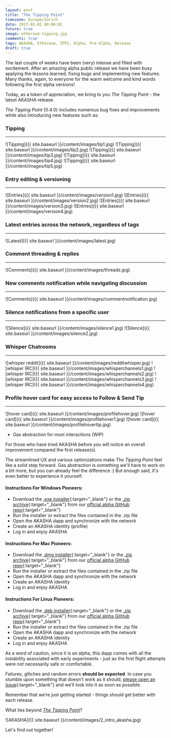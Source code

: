 ```yaml
---
layout: post
title: "The Tipping Point"
timezone: Europe/Zurich
date: 2017-02-02 00:00:01
future: true
image: ethereum-tipping.jpg
comments: true
tags: AKASHA, Ethereum, IPFS, Alpha, Pre-Alpha, Release
draft: true
---
```



The last couple of weeks have been (very) intense and filled with excitement. After an amazing alpha public release we have been busy applying the lessons learned, fixing bugs and implementing new features. Many thanks, again, to everyone for the warm welcome and kind words following the first alpha versions!

Today, as a token of appreciation, we bring to you *The Tipping Point* - the latest AKASHA release. 

*The Tipping Point* (0.4.0) includes numerous bug fixes and improvements while also introducing new features such as:

### Tipping

------

![Tipping]({{ site.baseurl }}/content/images/tip1.jpg)
![Tipping]({{ site.baseurl }}/content/images/tip2.jpg)
![Tipping]({{ site.baseurl }}/content/images/tip3.jpg)
![Tipping]({{ site.baseurl }}/content/images/tip4.jpg)
![Tipping]({{ site.baseurl }}/content/images/tip5.jpg)


### Entry editing & versioning

------

![Entries]({{ site.baseurl }}/content/images/version1.jpg)
![Entries]({{ site.baseurl }}/content/images/version2.jpg)
![Entries]({{ site.baseurl }}/content/images/version3.jpg)
![Entries]({{ site.baseurl }}/content/images/version4.jpg)


### Latest entries across the network, regardless of tags

------

![Latest]({{ site.baseurl }}/content/images/latest.jpg)


### Comment threading & replies 

------

![Comments]({{ site.baseurl }}/content/images/threads.jpg)


### New comments notification while navigating discussion 

------

![Comments]({{ site.baseurl }}/content/images/commentnotification.jpg)


### Silence notifications from a specific user

------

![Silence]({{ site.baseurl }}/content/images/silence1.jpg)
![Silence]({{ site.baseurl }}/content/images/silence2.jpg)


### Whisper Chatrooms

------

![whisper reddit]({{ site.baseurl }}/content/images/redditwhisper.jpg)
![whisper IRC]({{ site.baseurl }}/content/images/whisperchannels1.jpg)
![whisper IRC]({{ site.baseurl }}/content/images/whisperchannels2.jpg)
![whisper IRC]({{ site.baseurl }}/content/images/whisperchannels3.jpg)
![whisper IRC]({{ site.baseurl }}/content/images/whisperchannels4.jpg)


### Profile hover card for easy access to Follow & Send Tip

------

![hover card]({{ site.baseurl }}/content/images/profilehover.jpg)
![hover card]({{ site.baseurl }}/content/images/profilehover1.jpg)
![hover card]({{ site.baseurl }}/content/images/profilehovertip.jpg)

* Gas abstraction for most interactions (WIP)

For those who have tried AKASHA before you will notice an overall improvement compared the first release(s). 

The streamlined UX and various optimizations make *The Tipping Point* feel like a solid step forward. Gas abstraction is something we'll have to work on a bit more, but you can already feel the difference :) But enough said, it's even better to experience it yourself:

#### Instructions For Windows Pioneers:

* Download the [.exe installer](https://github.com/AkashaProject/Alpha/releases/download/0.4.0/AKASHA-win-x64-0.4.0.exe){:target="_blank"} or the [.zip archive](https://github.com/AkashaProject/Alpha/releases/download/0.4.0/AKASHA-win-x64-0.4.0.zip){:target="_blank"} from our [official alpha GitHub repo](https://github.com/AkashaProject/Alpha/releases/tag/0.4.0){:target="_blank"}
*	Run the installer or extract the files contained in the .zip file
*	Open the AKASHA dapp and synchronize with the network
*	Create an AKASHA identity (profile)
*	Log in and enjoy AKASHA

#### Instructions For Mac Pioneers:

*	Download the [.dmg installer](https://github.com/AkashaProject/Alpha/releases/download/0.4.0/AKASHA-macosx-0.4.0.dmg){:target="_blank"} or the [.zip archive](https://github.com/AkashaProject/Alpha/releases/download/0.4.0/AKASHA-macosx-0.4.0.zip){:target="_blank"} from our [official alpha GitHub repo](https://github.com/AkashaProject/Alpha/releases/tag/0.4.0){:target="_blank"}
*	Run the installer or extract the files contained in the .zip file
*	Open the AKASHA dapp and synchronize with the network
*	Create an AKASHA identity
*	Log in and enjoy AKASHA

#### Instructions For Linux Pioneers:

*	Download the [.deb installer](https://github.com/AkashaProject/Alpha/releases/download/0.4.0/AKASHA-linux-x64-0.4.0.deb){:target="_blank"} or the [.zip archive](https://github.com/AkashaProject/Alpha/releases/download/0.4.0/AKASHA-linux-x64-0.4.0.zip){:target="_blank"} from our [official alpha GitHub repo](https://github.com/AkashaProject/Alpha/releases/tag/0.4.0){:target="_blank"}
*	Run the installer or extract the files contained in the .zip file
*	Open the AKASHA dapp and synchronize with the network
*	Create an AKASHA identity
*	Log in and enjoy AKASHA

As a word of caution, since it is an alpha, this dapp comes with all the instability associated with early experiments - just as the first flight attempts were not necessarily safe or comfortable. 

Failures, glitches and random errors **should be expected**. In case you stumble upon something that doesn't work as it should, [please open an issue](https://github.com/AkashaProject/Alpha/issues/new){:target="_blank"} and we’ll look into it as soon as possible. 

Remember that we’re just getting started - things should get better with each release.

What lies beyond [*The Tipping Point*](https://github.com/AkashaProject/Alpha/releases/tag/0.4.0)? 

![AKASHA]({{ site.baseurl }}/content/images/2_intro_akasha.jpg)

Let's find out together!
